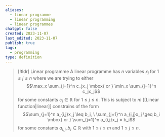 ```yaml
---
aliases:
  - linear programme
  - linear programming
  - linear programmes
chatgpt: false
created: 2023-11-07
last_edited: 2023-11-07
publish: true
tags:
  - programming
type: definition
---
```

>[!tldr] Linear programme
>A linear programme has $n$ variables $x_j$ for $1 \leq j \leq n$ where we are trying to either
>$$\max_x \sum_{j=1}^n c_jx_j \mbox{ or } \min_x \sum_{j=1}^n c_jx_j$$
>for some constants $c_j \in \mathbb{R}$ for $1 \leq j \leq n$. This is subject to $m$ [[Linear function|linear]] constrains of the form
>$$\sum_{j=1}^n a_{i,j}x_j \leq b_i, \ \sum_{j=1}^n a_{i,j}x_j \geq b_i \mbox{ or } \sum_{j=1}^n a_{i,j}x_j = b_i$$
>for some constants $a_{i,j}, b_i \in \mathbb{R}$ with $1 \leq i \leq m$ and $1 \leq j \leq n$.

